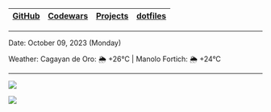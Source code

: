| [GitHub](https://github.com/egargo) | [Codewars](https://www.codewars.com/users/egargo) | [Projects](https://github.com/egargo?tab=repositories) | [dotfiles](https://github.com/egargo/dotfiles) |
| - | - | - | - |

---

Date: October 09, 2023 (Monday)

Weather: Cagayan de Oro: 🌦   +26°C | Manolo Fortich: 🌦   +24°C

---

![](https://github-readme-stats.vercel.app/api?username=egargo&count_private=true&show_icons=true&hide=issues&hide_border=true&theme=transparent)

![](https://skillicons.dev/icons?i=linux,git,github,githubactions,neovim,docker,rust,actix,bash,python,perl,nodejs,js,ts,express,svelte,react,postman,go,cpp,c,figma,html,css,java,vscode)
